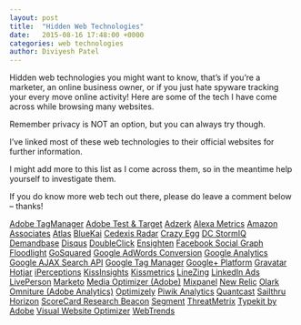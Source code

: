 ```yaml
---
layout: post
title:  "Hidden Web Technologies"
date:   2015-08-16 17:48:00 +0000
categories: web technologies
author: Diviyesh Patel
---
```


Hidden web technologies you might want to know, that’s if you’re a marketer, an online business owner, or if you just hate spyware tracking your every move online activity! Here are some of the tech I have come across while browsing many websites.

Remember privacy is NOT an option, but you can always try though.

I’ve linked most of these web technologies to their official websites for further information.

I might add more to this list as I come across them, so in the meantime help yourself to investigate them.

If you do know more web tech out there, please do leave a comment below – thanks!

<a href="https://www.adobe.com/solutions/digital-marketing/dynamic-tag-management.html" target="_blank" rel="noopener">Adobe TagManager</a>
<a href="https://www.adobe.com/solutions/testing-targeting/testandtarget.html" target="_blank" rel="noopener">Adobe Test &amp; Target</a>
<a href="http://www.adzerk.com/" target="_blank" rel="noopener">Adzerk</a>
<a href="http://www.alexa.com/" target="_blank" rel="noopener">Alexa Metrics</a>
<a href="https://affiliate-program.amazon.com/" target="_blank" rel="noopener">Amazon Associates</a>
<a href="http://atlassolutions.com/" target="_blank" rel="noopener">Atlas</a>
<a href="http://www.oracle.com/us/corporate/acquisitions/bluekai/index.html" target="_blank" rel="noopener">BlueKai</a>
<a href="http://www.cedexis.com/radar/" target="_blank" rel="noopener">Cedexis Radar</a>
<a href="http://www.crazyegg.com/" target="_blank" rel="noopener">Crazy Egg</a>
<a href="http://dc-storm.com/" target="_blank" rel="noopener">DC StormIQ</a>
<a href="https://www.demandbase.com/" target="_blank" rel="noopener">Demandbase</a>
<a href="https://disqus.com/" target="_blank" rel="noopener">Disqus</a>
<a href="https://www.doubleclickbygoogle.com/" target="_blank" rel="noopener">DoubleClick</a>
<a href="https://www.ensighten.com/" target="_blank" rel="noopener">Ensighten</a>
<a href="https://developers.facebook.com/docs/graph-api" target="_blank" rel="noopener">Facebook Social Graph</a>
<a href="http://www.projectfloodlight.org/" target="_blank" rel="noopener">Floodlight</a>
<a href="https://www.gosquared.com/" target="_blank" rel="noopener">GoSquared</a>
<a href="https://www.google.com/adwords/" target="_blank" rel="noopener">Google AdWords Conversion</a>
<a href="https://www.google.com/analytics/" target="_blank" rel="noopener">Google Analytics</a>
<a href="https://developers.google.com/web-search/" target="_blank" rel="noopener">Google AJAX Search API</a>
<a href="http://www.google.com/tagmanager/" target="_blank" rel="noopener">Google Tag Manager</a>
<a href="https://www.google.com/intl/en/+/learnmore/" target="_blank" rel="noopener">Google+ Platform</a>
<a href="https://secure.gravatar.com/" target="_blank" rel="noopener">Gravatar</a>
<a href="https://www.hotjar.com/" target="_blank" rel="noopener">Hotjar</a>
<a href="http://www.iperceptions.com/" target="_blank" rel="noopener">iPerceptions</a>
<a href="https://qualaroo.com/" target="_blank" rel="noopener">KissInsights</a>
<a href="https://www.kissmetrics.com/" target="_blank" rel="noopener">Kissmetrics</a>
<a href="http://www.linezing.com/" target="_blank" rel="noopener">LineZing</a>
<a href="https://www.linkedin.com/ads/" target="_blank" rel="noopener">LinkedIn Ads</a>
<a href="http://www.liveperson.com/" target="_blank" rel="noopener">LivePerson</a>
<a href="https://www.marketo.com/" target="_blank" rel="noopener">Marketo</a>
<a href="https://success.adobe.com/en/na/programs/products/digitalmarketing/media-optimizer/1308-39967-amo-forrester-dmp-wave.html" target="_blank" rel="noopener">Media Optimizer (Adobe)</a>
<a href="https://mixpanel.com/" target="_blank" rel="noopener">Mixpanel</a>
<a href="https://newrelic.com/" target="_blank" rel="noopener">New Relic</a>
<a href="https://www.olark.com/" target="_blank" rel="noopener">Olark</a>
<a href="https://www.adobe.com/investor-relations/omniture-acquisition.html" target="_blank" rel="noopener">Omniture (Adobe Analytics)</a>
<a href="https://www.optimizely.com/" target="_blank" rel="noopener">Optimizely</a>
<a href="https://piwik.org/" target="_blank" rel="noopener">Piwik Analytics</a>
<a href="https://www.quantcast.com/" target="_blank" rel="noopener">Quantcast</a>
<a href="https://www.sailthru.com/" target="_blank" rel="noopener">Sailthru Horizon</a>
<a href="https://www.scorecardresearch.com/home.aspx" target="_blank" rel="noopener">ScoreCard Research Beacon</a>
<a href="https://segment.com/" target="_blank" rel="noopener">Segment</a>
<a href="http://www.threatmetrix.com/" target="_blank" rel="noopener">ThreatMetrix</a>
<a href="https://typekit.com/" target="_blank" rel="noopener">Typekit by Adobe</a>
<a href="https://vwo.com/" target="_blank" rel="noopener">Visual Website Optimizer</a>
<a href="https://www.webtrends.com/" target="_blank" rel="noopener">WebTrends</a>